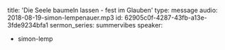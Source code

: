 title: 'Die Seele baumeln lassen - fest im Glauben'
type: message
audio: 2018-08-19-simon-lempenauer.mp3
id: 62905c0f-4287-43fb-a13e-3fde9234bfa1
sermon_series: summervibes
speaker:
  - simon-lemp
